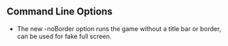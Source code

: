 ## Command Line Options
* The new -noBorder option runs the game without a title bar or border, can be used for fake full screen.
